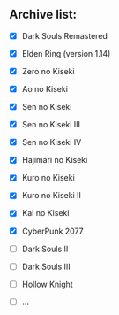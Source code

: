 ## Archive list:



- [x] Dark Souls Remastered
- [x] Elden Ring (version 1.14)
- [x] Zero no Kiseki
- [x] Ao no Kiseki
- [x] Sen no Kiseki 
- [x] Sen no Kiseki III
- [x] Sen no Kiseki IV
- [x] Hajimari no Kiseki
- [x] Kuro no Kiseki
- [x] Kuro no Kiseki II
- [x] Kai no Kiseki
- [x] CyberPunk 2077
- [ ] Dark Souls II
- [ ] Dark Souls III
- [ ] Hollow Knight
- [ ] ...

